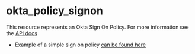 # okta_policy_signon

This resource represents an Okta Sign On Policy. For more information see the [API docs](https://developer.okta.com/docs/api/resources/policy)

* Example of a simple sign on policy [can be found here](./basic.tf)
